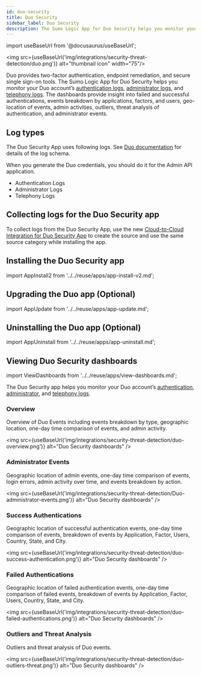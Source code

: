 ```yaml
---
id: duo-security
title: Duo Security
sidebar_label: Duo Security
description: The Sumo Logic App for Duo Security helps you monitor your Duo account’s authentication logs, administrator logs, and telephony logs.
---
```


import useBaseUrl from '@docusaurus/useBaseUrl';

<img src={useBaseUrl('img/integrations/security-threat-detection/duo.png')} alt="thumbnail icon" width="75"/>

Duo provides two-factor authentication, endpoint remediation, and secure single sign-on tools. The Sumo Logic App for Duo Security helps you monitor your Duo account’s [authentication logs](https://duo.com/docs/adminapi#authentication-logs), [administrator logs](https://duo.com/docs/adminapi#administrator-logs), and [telephony logs](https://duo.com/docs/adminapi#telephony-logs). The dashboards provide insight into failed and successful authentications, events breakdown by applications, factors, and users, geo-location of events, admin activities, outliers, threat analysis of authentication, and administrator events.

## Log types

The Duo Security App uses following logs. See [Duo documentation](https://duo.com/docs/adminapi#logs) for details of the log schema.

When you generate the Duo credentials, you should do it for the Admin API application.

* Authentication Logs
* Administrator Logs
* Telephony Logs

## Collecting logs for the Duo Security app

To collect logs from the Duo Security App, use the new [Cloud-to-Cloud Integration for Duo Security App](/docs/send-data/hosted-collectors/cloud-to-cloud-integration-framework/duo-source) to create the source and use the same source category while installing the app.

## Installing the Duo Security app

import AppInstall2 from '../../reuse/apps/app-install-v2.md';

<AppInstall2/>

## Upgrading the Duo app (Optional)

import AppUpdate from '../../reuse/apps/app-update.md';

<AppUpdate/>

## Uninstalling the Duo app (Optional)

import AppUninstall from '../../reuse/apps/app-uninstall.md';

<AppUninstall/>

## Viewing Duo Security dashboards

import ViewDashboards from '../../reuse/apps/view-dashboards.md';

<ViewDashboards/>

The Duo Security app helps you monitor your Duo account’s [authentication](https://duo.com/docs/adminapi#authentication-logs), [administrator](https://duo.com/docs/adminapi#administrator-logs), and [telephony logs](https://duo.com/docs/adminapi#telephony-logs).

### Overview

Overview of Duo Events including events breakdown by type, geographic location, one-day time comparison of events, and admin activity.

<img src={useBaseUrl('img/integrations/security-threat-detection/duo-overview.png')} alt="Duo Security dashboards" />

### Administrator Events

Geographic location of admin events, one-day time comparison of events, login errors, admin activity over time, and events breakdown by action.

<img src={useBaseUrl('img/integrations/security-threat-detection/Duo-administrator-events.png')} alt="Duo Security dashboards" />

### Success Authentications

Geographic location of successful authentication events, one-day time comparison of events, breakdown of events by Application, Factor, Users, Country, State, and City.

<img src={useBaseUrl('img/integrations/security-threat-detection/duo-success-authentication.png')} alt="Duo Security dashboards" />

### Failed Authentications

Geographic location of failed authentication events, one-day time comparison of failed events, breakdown of events by Application, Factor, Users, Country, State, and City.

<img src={useBaseUrl('img/integrations/security-threat-detection/duo-failed-authentications.png')} alt="Duo Security dashboards" />

### Outliers and Threat Analysis

Outliers and threat analysis of Duo events.

<img src={useBaseUrl('img/integrations/security-threat-detection/duo-outliers-threat.png')} alt="Duo Security dashboards" />
